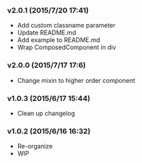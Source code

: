 ### v2.0.1	(2015/7/20 17:41)
* Add custom classname parameter
* Update README.md
* Add example to README.md
* Wrap ComposedComponent in div

### v2.0.0	(2015/7/17 17:6)
* Change mixin to higher order component

### v1.0.3	(2015/6/17 15:44)
* Clean up changelog

### v1.0.2	(2015/6/16 16:32)
* Re-organize
* WIP